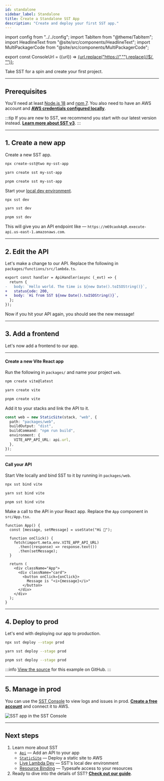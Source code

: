 ```yaml
---
id: standalone
sidebar_label: Standalone
title: Create a Standalone SST App
description: "Create and deploy your first SST app."
---
```


import config from "../../config";
import TabItem from "@theme/TabItem";
import HeadlineText from "@site/src/components/HeadlineText";
import MultiPackagerCode from "@site/src/components/MultiPackagerCode";

export const ConsoleUrl = ({url}) =>
<a href={url}>{url.replace("https://","").replace(/\/$/, "")}</a>;

<HeadlineText>

Take SST for a spin and create your first project.

</HeadlineText>

---

## Prerequisites

You'll need at least [Node.js 18](https://nodejs.org/) and [npm 7](https://www.npmjs.com/). You also need to have an AWS account and [**AWS credentials configured locally**](advanced/iam-credentials.md#loading-from-a-file).

:::tip
If you are new to SST, we recommend you start with our latest version instead. [**Learn more about SST v3**](https://sst.dev/).
:::

---

## 1. Create a new app

Create a new SST app.

<MultiPackagerCode>
<TabItem value="npm">

```bash
npx create-sst@two my-sst-app
```

</TabItem>
<TabItem value="yarn">

```bash
yarn create sst my-sst-app
```

</TabItem>
<TabItem value="pnpm">

```bash
pnpm create sst my-sst-app
```

</TabItem>
</MultiPackagerCode>

Start your [local dev environment](live-lambda-development.md).

<MultiPackagerCode>
<TabItem value="npm">

```bash
npx sst dev
```

</TabItem>
<TabItem value="yarn">

```bash
yarn sst dev
```

</TabItem>
<TabItem value="pnpm">

```bash
pnpm sst dev
```

</TabItem>
</MultiPackagerCode>

This will give you an API endpoint like — `https://m69caok4q0.execute-api.us-east-1.amazonaws.com`.

---

## 2. Edit the API

Let's make a change to our API. Replace the following in `packages/functions/src/lambda.ts`.

```diff title="packages/functions/src/lambda.ts"
export const handler = ApiHandler(async (_evt) => {
  return {
-   body: `Hello world. The time is ${new Date().toISOString()}`,
+   statusCode: 200,
+   body: `Hi from SST ${new Date().toISOString()}`,
  };
});
```

Now if you hit your API again, you should see the new message!

---

## 3. Add a frontend

Let's now add a frontend to our app.

---

#### Create a new Vite React app

Run the following in `packages/` and name your project `web`.

<MultiPackagerCode>
<TabItem value="npm">

```bash
npm create vite@latest
```

</TabItem>
<TabItem value="yarn">

```bash
yarn create vite
```

</TabItem>
<TabItem value="pnpm">

```bash
pnpm create vite
```

</TabItem>
</MultiPackagerCode>

Add it to your stacks and link the API to it.

```ts title="stacks/MyStack.ts" {6}
const web = new StaticSite(stack, "web", {
  path: "packages/web",
  buildOutput: "dist",
  buildCommand: "npm run build",
  environment: {
    VITE_APP_API_URL: api.url,
  },
});
```

---

#### Call your API

Start Vite locally and bind SST to it by running in `packages/web`.

<MultiPackagerCode>
<TabItem value="npm">

```bash
npx sst bind vite
```

</TabItem>
<TabItem value="yarn">

```bash
yarn sst bind vite
```

</TabItem>
<TabItem value="pnpm">

```bash
pnpm sst bind vite
```

</TabItem>
</MultiPackagerCode>

Make a call to the API in your React app. Replace the `App` component in `src/App.tsx`.

```tsx title="packages/web/src/App.tsx" {5}
function App() {
  const [message, setMessage] = useState("Hi 👋");

  function onClick() {
    fetch(import.meta.env.VITE_APP_API_URL)
      .then((response) => response.text())
      .then(setMessage);
  }

  return (
    <div className="App">
      <div className="card">
        <button onClick={onClick}>
          Message is "<i>{message}</i>"
        </button>
      </div>
    </div>
  );
}
```

---

## 4. Deploy to prod

Let's end with deploying our app to production.

<MultiPackagerCode>
<TabItem value="npm">

```bash
npx sst deploy --stage prod
```

</TabItem>
<TabItem value="yarn">

```bash
yarn sst deploy --stage prod
```

</TabItem>
<TabItem value="pnpm">

```bash
pnpm sst deploy --stage prod
```

</TabItem>
</MultiPackagerCode>

:::info
[View the source](https://github.com/sst/sst/tree/master/examples/quickstart-standalone) for this example on GitHub.
:::

---

## 5. Manage in prod

You can use the [SST Console](console.md) to view logs and issues in prod. **<a href={config.console}>Create a free account</a>** and connect it to AWS.

![SST app in the SST Console](/img/start/sst-app-in-the-sst-console.png)

---

## Next steps

1. Learn more about SST
   - [`Api`](../constructs/Api.md) — Add an API to your app
   - [`StaticSite`](../constructs/StaticSite.md) — Deploy a static site to AWS
   - [Live Lambda Dev](../live-lambda-development.md) — SST's local dev environment
   - [Resource Binding](../resource-binding.md) — Typesafe access to your resources
2. Ready to dive into the details of SST? <a href={config.guide}>**Check out our guide**</a>.
